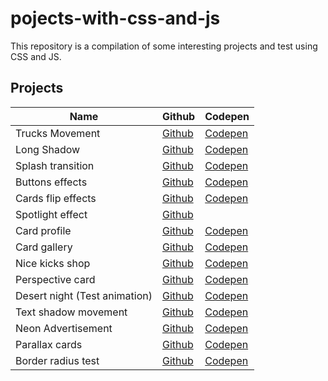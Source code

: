 # pojects-with-css-and-js

This repository is a compilation of some interesting projects and test using CSS and JS.

## Projects

| Name | Github | Codepen |
| ------ | ------ | ------ |
| Trucks Movement | [Github](https://bit.ly/2YWyvNV) | [Codepen](https://codepen.io/HenryZarza/full/JBjOzz/) |
| Long Shadow | [Github](https://bit.ly/2LfFjOL) | [Codepen](https://codepen.io/HenryZarza/full/yqypNp/) |
| Splash transition | [Github](https://bit.ly/3fH7TGz) | [Codepen](https://codepen.io/HenryZarza/full/wxaXEE/) |
| Buttons effects | [Github](https://bit.ly/2YS1OkJ) | [Codepen](https://codepen.io/HenryZarza/full/gjPeZB/) |
| Cards flip effects | [Github](https://bit.ly/3dBG0y0) | [Codepen](https://codepen.io/HenryZarza/full/BPzNpj/) |
| Spotlight effect | [Github](https://github.com/henryzarza/projects-with-css-and-js/tree/master/spotlight-effect) |  |
| Card profile | [Github](https://bit.ly/2yDhDkN) | [Codepen](https://codepen.io/HenryZarza/full/oMBLPr/) |
| Card gallery | [Github](https://bit.ly/3dzv8Ax) | [Codepen](https://codepen.io/HenryZarza/full/ajjOPN/) |
| Nice kicks shop | [Github](https://bit.ly/2zqU2DJ) | [Codepen](https://codepen.io/HenryZarza/full/QBYxGW/) |
| Perspective card | [Github](https://bit.ly/2zuYrp6) | [Codepen](https://codepen.io/HenryZarza/full/VGwyKy/) |
| Desert night (Test animation) | [Github](https://bit.ly/35VEunF) | [Codepen](https://codepen.io/HenryZarza/full/LJOJpJ/) |
| Text shadow movement | [Github](https://bit.ly/3cloIVG) | [Codepen](https://codepen.io/HenryZarza/full/KxRpeq/) |
| Neon Advertisement | [Github](https://bit.ly/2WnnSlA) | [Codepen](https://codepen.io/HenryZarza/full/ZMMRZO/) |
| Parallax cards | [Github](https://bit.ly/2zpn5Yv) | [Codepen](https://codepen.io/HenryZarza/full/ZMmRMd/) |
| Border radius test | [Github](https://bit.ly/2YNMOo2) | [Codepen](https://codepen.io/HenryZarza/full/KKdRbYg) |
